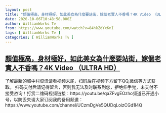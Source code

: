 ```yaml
---
layout: post
title: "顏值極高，身材極好，如此美女為什麼要站街，嫁個老實人不香嗎？4K Video （ULTRA HD）"
date: 2020-10-06T10:48:58.000Z
author: WilliamWorks Tv
from: https://www.youtube.com/watch?v=84hkZdYxKnI
tags: [ WilliamWorks Tv ]
categories: [ WilliamWorks Tv ]
---
```

<!--1601981338000-->
[顏值極高，身材極好，如此美女為什麼要站街，嫁個老實人不香嗎？4K Video （ULTRA HD）](https://www.youtube.com/watch?v=84hkZdYxKnI)
------

<div>
了解最新的城中村资讯请看视频末尾，扫码后在视频下方留下QQ,微信等方式获取。 扫码支付后请记得留言，否则我无法及时联系到您，拒绝伸手党，未支付不接受咨询！打赏二维码视频链接：https://youtu.be/qaZFvgEOzho频道已开通小号，以防丢失请大家订阅我的备用频道：https://www.youtube.com/channel/UCzmDgVe5QUDqLoizCGd1l4Q
</div>
